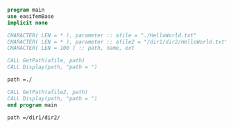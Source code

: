 ```fortran
program main
use easifemBase
implicit none

CHARACTER( LEN = * ), parameter :: afile = "./HelloWorld.txt"
CHARACTER( LEN = * ), parameter :: afile2 = "/dir1/dir2/HelloWorld.txt"
CHARACTER( LEN = 100 ) :: path, name, ext

CALL GetPath(afile, path)
CALL Display(path, "path = ")
```

```txt title="results"
path =./
```

```fortran
CALL GetPath(afile2, path)
CALL Display(path, "path = ")
end program main
```

```txt title="results"
path =/dir1/dir2/
```
